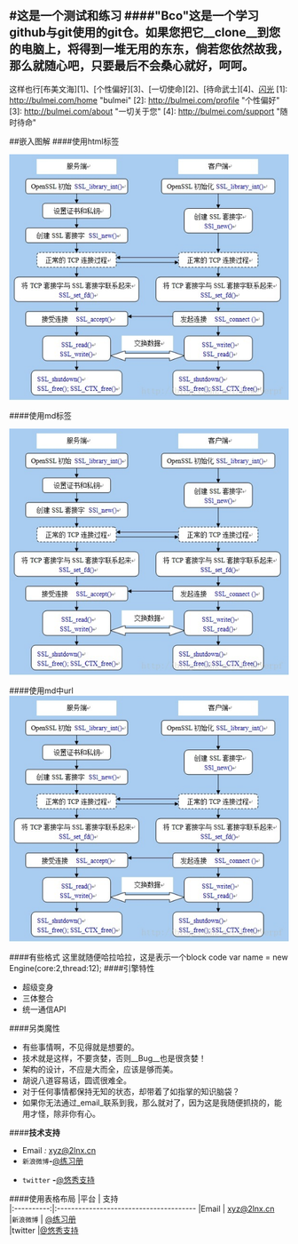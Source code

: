 
#这是一个测试和练习
####"Bco"这是一个学习github与git使用的git仓。如果您把它__clone__到您的电脑上，将得到一堆无用的东东，倘若您依然故我，那么就随心吧，只要最后不会桑心就好，呵呵。
-----------------------------
这样也行[布美文海][1]、[个性偏好][3]、[一切使命][2]、[待命武士][4]、<a href="http://bulmei.net/" title="闪光" target="_blank">闪光</a>
[1]: http://bulmei.com/home "bulmei"
[2]: http://bulmei.com/profile "个性偏好"
[3]: http://bulmei.com/about "一切关于您"
[4]: http://bulmei.com/support "随时待命"

##嵌入图解
####使用html标签

<img src="443.jpg"></img>

####使用md标签

![443](443.jpg)

####使用md中url
![443][jpg-url]

[jpg-url]:https://github.com/2lnx/bco/raw/master/443.jpg "Image Title"

####有些格式
    这里就随便哈拉哈拉，这是表示一个block code
    var name = new Engine(core:2,thread:12);
####引擎特性
- 超级变身
- 三体整合
- 统一通信API

####另类魔性
* 有些事情啊，不见得就是想要的。
* 技术就是这样，不要贪婪，否则__Bug__也是很贪婪！
* 架构的设计，不应是大而全，应该是够而美。
* 胡说八道容易话，圆谎很难全。
* 对于任何事情都保持无知的状态，却带着了如指掌的知识脑袋？
* 如果你无法通过_email_联系到我，那么就对了，因为这是我随便抓挠的，能用才怪，除非你有心。

####__技术支持__
- Email      _:_ <xyz@2lnx.cn>
- `新浪微博`__-__[@练习册](https://weibo.com/11111111)
* `twitter` __-__[@悠秀支持](https://twitter.com/0000000)

####使用表格布局
|平台        |     支持                               
|:----------:|:---------------------------------------
|Email       | <xyz@2lnx.cn>                          
|`新浪微博`  | [@练习册](https://weibo.com/34t43grffwefe3f2)  
|twitter     |[@悠秀支持](https://twitter.com/0000000)

